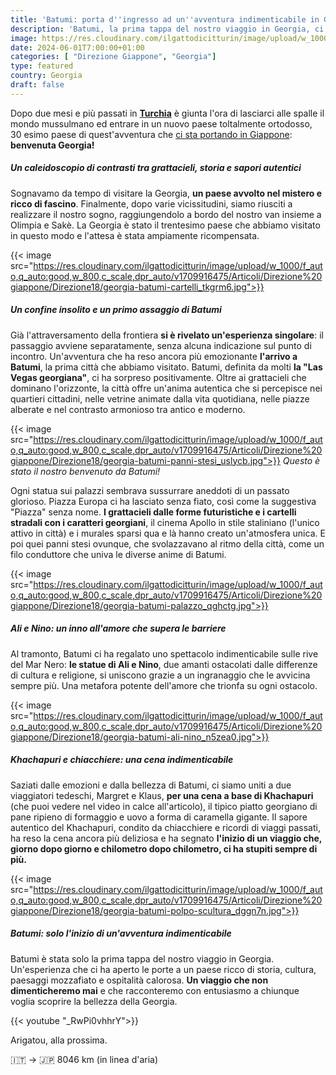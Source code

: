 ```yaml
---
title: 'Batumi: porta d''ingresso ad un''avventura indimenticabile in Georgia'
description: 'Batumi, la prima tappa del nostro viaggio in Georgia, ci ha conquistati con il suo mix di antico e moderno, sapori autentici e panorami mozzafiato. Scopri cosa vedere e fare in questa città affascinante!'
image: https://res.cloudinary.com/ilgattodicitturin/image/upload/w_1000/f_auto,q_auto:good,w_800,c_scale,dpr_auto/v1713011125/Articoli/Direzione%20giappone/Direzione18/georgia-batumi-tempio_kgykp0.jpg
date: 2024-06-01T7:00:00+01:00
categories: [ "Direzione Giappone", "Georgia"]
type: featured  
country: Georgia 
draft: false
---
```


Dopo due mesi e più passati in **[Turchia](/categories/Turchia)** è giunta l'ora di lasciarci alle spalle il mondo mussulmano ed entrare in un nuovo paese toltalmente ortodosso, 30 esimo paese di quest'avventura che [ci sta portando in Giappone](/blog/dall-italia-al-giappone-in-van): **benvenuta Georgia!**

##### Un caleidoscopio di contrasti tra grattacieli, storia e sapori autentici

Sognavamo da tempo di visitare la Georgia, **un paese avvolto nel mistero e ricco di fascino**. Finalmente, dopo varie vicissitudini, siamo riusciti a realizzare il nostro sogno, raggiungendolo a bordo del nostro van insieme a Olimpia e Sakè. La Georgia è stato il trentesimo paese che abbiamo visitato in questo modo e l'attesa è stata ampiamente ricompensata.

{{< image src="https://res.cloudinary.com/ilgattodicitturin/image/upload/w_1000/f_auto,q_auto:good,w_800,c_scale,dpr_auto/v1709916475/Articoli/Direzione%20giappone/Direzione18/georgia-batumi-cartelli_tkgrm6.jpg">}} 

##### Un confine insolito e un primo assaggio di Batumi

Già l'attraversamento della frontiera **si è rivelato un'esperienza singolare**: il passaggio avviene separatamente, senza alcuna indicazione sul punto di incontro. Un'avventura che ha reso ancora più emozionante **l'arrivo a Batumi**, la prima città che abbiamo visitato.
Batumi, definita da molti **la "Las Vegas georgiana"**, ci ha sorpreso positivamente. Oltre ai grattacieli che dominano l'orizzonte, la città offre un'anima autentica che si percepisce nei quartieri cittadini, nelle vetrine animate dalla vita quotidiana, nelle piazze alberate e nel contrasto armonioso tra antico e moderno.

{{< image src="https://res.cloudinary.com/ilgattodicitturin/image/upload/w_1000/f_auto,q_auto:good,w_800,c_scale,dpr_auto/v1709916475/Articoli/Direzione%20giappone/Direzione18/georgia-batumi-panni-stesi_uslycb.jpg">}} 
_Questo è stato il nostro benvenuto da Batumi!_

Ogni statua sui palazzi sembrava sussurrare aneddoti di un passato glorioso. Piazza Europa ci ha lasciato senza fiato, così come la suggestiva "Piazza" senza nome. **I grattacieli dalle forme futuristiche e i cartelli stradali con i caratteri georgiani**, il cinema Apollo in stile staliniano (l'unico attivo in città) e i murales sparsi qua e là hanno creato un'atmosfera unica. E poi quei panni stesi ovunque, che svolazzavano al ritmo della città, come un filo conduttore che univa le diverse anime di Batumi.

{{< image src="https://res.cloudinary.com/ilgattodicitturin/image/upload/w_1000/f_auto,q_auto:good,w_800,c_scale,dpr_auto/v1709916475/Articoli/Direzione%20giappone/Direzione18/georgia-batumi-palazzo_qghctg.jpg">}} 

##### Ali e Nino: un inno all'amore che supera le barriere

Al tramonto, Batumi ci ha regalato uno spettacolo indimenticabile sulle rive del Mar Nero: **le statue di Ali e Nino**, due amanti ostacolati dalle differenze di cultura e religione, si uniscono grazie a un ingranaggio che le avvicina sempre più. Una metafora potente dell'amore che trionfa su ogni ostacolo.

{{< image src="https://res.cloudinary.com/ilgattodicitturin/image/upload/w_1000/f_auto,q_auto:good,w_800,c_scale,dpr_auto/v1709916475/Articoli/Direzione%20giappone/Direzione18/georgia-batumi-ali-nino_n5zea0.jpg">}} 

##### Khachapuri e chiacchiere: una cena indimenticabile

Saziati dalle emozioni e dalla bellezza di Batumi, ci siamo uniti a due viaggiatori tedeschi, Margret e Klaus, **per una cena a base di Khachapuri** (che puoi vedere nel video in calce all'articolo), il tipico piatto georgiano di pane ripieno di formaggio e uovo a forma di caramella gigante. Il sapore autentico del Khachapuri, condito da chiacchiere e ricordi di viaggi passati, ha reso la cena ancora più deliziosa e ha segnato **l'inizio di un viaggio che, giorno dopo giorno e chilometro dopo chilometro, ci ha stupiti sempre di più.**

{{< image src="https://res.cloudinary.com/ilgattodicitturin/image/upload/w_1000/f_auto,q_auto:good,w_800,c_scale,dpr_auto/v1709916475/Articoli/Direzione%20giappone/Direzione18/georgia-batumi-polpo-scultura_dggn7n.jpg">}} 

##### Batumi: solo l'inizio di un'avventura indimenticabile

Batumi è stata solo la prima tappa del nostro viaggio in Georgia. Un'esperienza che ci ha aperto le porte a un paese ricco di storia, cultura, paesaggi mozzafiato e ospitalità calorosa. **Un viaggio che non dimenticheremo mai** e che racconteremo con entusiasmo a chiunque voglia scoprire la bellezza della Georgia.

{{< youtube "_RwPi0vhhrY">}}

Arigatou, alla prossima.

🇮🇹 → 🇯🇵 8046 km (in linea d'aria)
